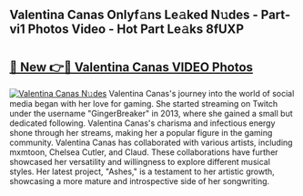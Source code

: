 ## Valentina Canas Onlyf𝚊ns Le𝚊ked N𝚞des - Part-vi1 Photos Video - Hot Part Le𝚊ks 8fUXP

# <h2><a href="http://ab45112.deff.icu/?id=Valentina+Canas">🔗 New 👉🔴 Valentina Canas VIDEO Photos</a></h2>

[![Valentina Canas N𝚞des](https://i.imgur.com/rIISA9y.gif)](http://ab45112.deff.icu/?id=Valentina+Canas)
Valentina Canas's journey into the world of social media began with her love for gaming. She started streaming on Twitch under the username "GingerBreaker" in 2013, where she gained a small but dedicated following. Valentina Canas's charisma and infectious energy shone through her streams, making her a popular figure in the gaming community. Valentina Canas has collaborated with various artists, including mxmtoon, Chelsea Cutler, and Claud. These collaborations have further showcased her versatility and willingness to explore different musical styles. Her latest project, "Ashes," is a testament to her artistic growth, showcasing a more mature and introspective side of her songwriting.
